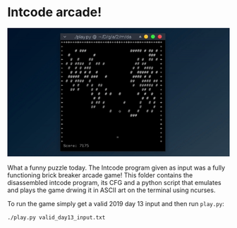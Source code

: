 Intcode arcade!
===============

![Intcode brick breaker](brick-breaker.gif)

What a funny puzzle today. The Intcode program given as input was a fully
functioning brick breaker arcade game! This folder contains the disassembled
intcode program, its CFG and a python script that emulates and plays the game
drwing it in ASCII art on the terminal using ncurses.

To run the game simply get a valid 2019 day 13 input and then run `play.py`:

	./play.py valid_day13_input.txt
